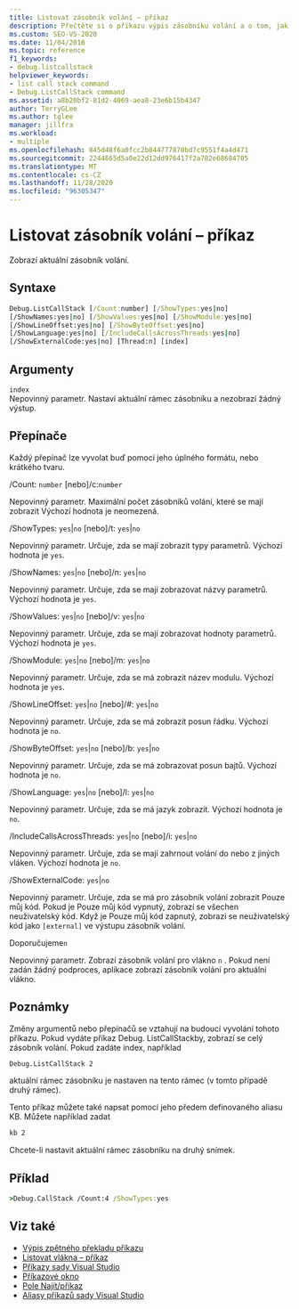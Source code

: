 ```yaml
---
title: Listovat zásobník volání – příkaz
description: Přečtěte si o příkazu výpis zásobníku volání a o tom, jak zobrazuje aktuální zásobník volání.
ms.custom: SEO-VS-2020
ms.date: 11/04/2016
ms.topic: reference
f1_keywords:
- debug.listcallstack
helpviewer_keywords:
- list call stack command
- Debug.ListCallStack command
ms.assetid: a8b20bf2-81d2-4069-aea8-23e6b15b4347
author: TerryGLee
ms.author: tglee
manager: jillfra
ms.workload:
- multiple
ms.openlocfilehash: 845d48f6a0fcc2b844777870bd7c9551f4a4d471
ms.sourcegitcommit: 2244665d5a0e22d12dd976417f2a782e68684705
ms.translationtype: MT
ms.contentlocale: cs-CZ
ms.lasthandoff: 11/28/2020
ms.locfileid: "96305347"
---
```

# <a name="list-call-stack-command"></a>Listovat zásobník volání – příkaz
Zobrazí aktuální zásobník volání.

## <a name="syntax"></a>Syntaxe

```cmd
Debug.ListCallStack [/Count:number] [/ShowTypes:yes|no]
[/ShowNames:yes|no] [/ShowValues:yes|no] [/ShowModule:yes|no]
[/ShowLineOffset:yes|no] [/ShowByteOffset:yes|no]
[/ShowLanguage:yes|no] [/IncludeCallsAcrossThreads:yes|no]
[/ShowExternalCode:yes|no] [Thread:n] [index]
```

## <a name="arguments"></a>Argumenty

`index`\
Nepovinný parametr. Nastaví aktuální rámec zásobníku a nezobrazí žádný výstup.

## <a name="switches"></a>Přepínače
Každý přepínač lze vyvolat buď pomocí jeho úplného formátu, nebo krátkého tvaru.

/Count: `number` [nebo]/c:`number`

Nepovinný parametr. Maximální počet zásobníků volání, které se mají zobrazit Výchozí hodnota je neomezená.

/ShowTypes: `yes`&#124;`no` [nebo]/t: `yes`&#124;`no`

Nepovinný parametr. Určuje, zda se mají zobrazit typy parametrů. Výchozí hodnota je `yes`.

/ShowNames: `yes`&#124;`no` [nebo]/n: `yes`&#124;`no`

Nepovinný parametr. Určuje, zda se mají zobrazovat názvy parametrů. Výchozí hodnota je `yes`.

/ShowValues: `yes`&#124;`no` [nebo]/v: `yes`&#124;`no`

Nepovinný parametr. Určuje, zda se mají zobrazovat hodnoty parametrů. Výchozí hodnota je `yes`.

/ShowModule: `yes`&#124;`no` [nebo]/m: `yes`&#124;`no`

Nepovinný parametr. Určuje, zda se má zobrazit název modulu. Výchozí hodnota je `yes`.

/ShowLineOffset: `yes`&#124;`no` [nebo]/#: `yes`&#124;`no`

Nepovinný parametr. Určuje, zda se má zobrazit posun řádku. Výchozí hodnota je `no`.

/ShowByteOffset: `yes`&#124;`no` [nebo]/b: `yes`&#124;`no`

Nepovinný parametr. Určuje, zda se má zobrazovat posun bajtů. Výchozí hodnota je `no`.

/ShowLanguage: `yes`&#124;`no` [nebo]/l: `yes`&#124;`no`

Nepovinný parametr. Určuje, zda se má jazyk zobrazit. Výchozí hodnota je `no`.

/IncludeCallsAcrossThreads: `yes`&#124;`no` [nebo]/i: `yes`&#124;`no`

Nepovinný parametr. Určuje, zda se mají zahrnout volání do nebo z jiných vláken. Výchozí hodnota je `no`.

/ShowExternalCode: `yes`&#124;`no`

Nepovinný parametr. Určuje, zda se má pro zásobník volání zobrazit Pouze můj kód. Pokud je Pouze můj kód vypnutý, zobrazí se všechen neuživatelský kód. Když je Pouze můj kód zapnutý, zobrazí se neuživatelský kód jako `[external]` ve výstupu zásobník volání.

Doporučujeme`n`

Nepovinný parametr. Zobrazí zásobník volání pro vlákno `n` . Pokud není zadán žádný podproces, aplikace zobrazí zásobník volání pro aktuální vlákno.

## <a name="remarks"></a>Poznámky
Změny argumentů nebo přepínačů se vztahují na budoucí vyvolání tohoto příkazu. Pokud vydáte příkaz Debug. ListCallStackby, zobrazí se celý zásobník volání. Pokud zadáte index, například

```cmd
Debug.ListCallStack 2
```

aktuální rámec zásobníku je nastaven na tento rámec (v tomto případě druhý rámec).

Tento příkaz můžete také napsat pomocí jeho předem definovaného aliasu KB. Můžete například zadat

```cmd
kb 2
```

Chcete-li nastavit aktuální rámec zásobníku na druhý snímek.

## <a name="example"></a>Příklad

```cmd
>Debug.CallStack /Count:4 /ShowTypes:yes
```

## <a name="see-also"></a>Viz také

- [Výpis zpětného překladu příkazu](../../ide/reference/list-disassembly-command.md)
- [Listovat vlákna – příkaz](../../ide/reference/list-threads-command.md)
- [Příkazy sady Visual Studio](../../ide/reference/visual-studio-commands.md)
- [Příkazové okno](../../ide/reference/command-window.md)
- [Pole Najít/příkaz](../../ide/find-command-box.md)
- [Aliasy příkazů sady Visual Studio](../../ide/reference/visual-studio-command-aliases.md)